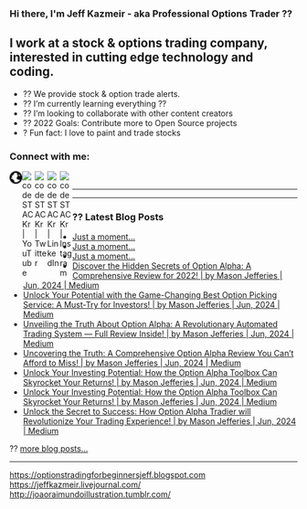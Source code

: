 

<!--
**jeffkazmeir/jeffkazmeir** is a ✨ _special_ ✨ repository because its `README.md` (this file) appears on your GitHub profile.

Here are some ideas to get you started:

- 🔭 I’m currently working on ...
- 🌱 I’m currently learning ...
- 👯 I’m looking to collaborate on ...
- 🤔 I’m looking for help with ...
- 💬 Ask me about ...
- 📫 How to reach me: ...
- 😄 Pronouns: ...
- ⚡ Fun fact: ...
-->
### Hi there, I'm Jeff Kazmeir - aka Professional Options Trader ??
## I work at a stock & options trading company, interested in cutting edge technology and coding.

- ?? We provide stock & option trade alerts.
- ?? I’m currently learning everything ??
- ?? I’m looking to collaborate with other content creators
- ?? 2022 Goals: Contribute more to Open Source projects
- ? Fun fact: I love to paint and trade stocks


### Connect with me:

[<img align="left" alt="codeSTACKr.com" width="22px" src="https://raw.githubusercontent.com/iconic/open-iconic/master/svg/globe.svg" />][website]
[<img align="left" alt="codeSTACKr | YouTube" width="22px" src="https://cdn.jsdelivr.net/npm/simple-icons@v3/icons/youtube.svg" />][youtube]
[<img align="left" alt="codeSTACKr | Twitter" width="22px" src="https://cdn.jsdelivr.net/npm/simple-icons@v3/icons/twitter.svg" />][twitter]
[<img align="left" alt="codeSTACKr | LinkedIn" width="22px" src="https://cdn.jsdelivr.net/npm/simple-icons@v3/icons/linkedin.svg" />][linkedin]
[<img align="left" alt="codeSTACKr | Instagram" width="22px" src="https://cdn.jsdelivr.net/npm/simple-icons@v3/icons/instagram.svg" />][instagram]

<br />

---

---

### ?? Latest Blog Posts

<!-- BLOG-POST-LIST:START -->
- [Just a moment...](https://medium.com/@tradingoptionsforbeginners/unleashing-the-power-of-simplicity-a-comprehensive-and-honest-simple-trading-review-0334f7c4619b?source=ifttt--------------3)
- [Just a moment...](https://medium.com/@tradingoptionsforbeginners/unleashing-the-power-of-simplicity-a-comprehensive-and-honest-simple-trading-review-bbdf178937a1?source=ifttt--------------3)
- [Just a moment...](https://tradingoptionsforbeginners.medium.com/discover-the-shocking-truth-in-this-option-alpha-elite-review-is-it-really-worth-your-investment-1a82107f0a71?source=ifttt--------------3)
- [Discover the Hidden Secrets of Option Alpha: A Comprehensive Review for 2022! | by Mason Jefferies | Jun, 2024 | Medium](https://tradingoptionsforbeginners.medium.com/discover-the-hidden-secrets-of-option-alpha-a-comprehensive-review-for-2022-7f53248fddd9?source=ifttt--------------3)
- [Unlock Your Potential with the Game-Changing Best Option Picking Service: A Must-Try for Investors! | by Mason Jefferies | Jun, 2024 | Medium](https://tradingoptionsforbeginners.medium.com/unlock-your-potential-with-the-game-changing-best-option-picking-service-a-must-try-for-investors-5964bd62eda7?source=ifttt--------------3)
- [Unveiling the Truth About Option Alpha: A Revolutionary Automated Trading System — Full Review Inside! | by Mason Jefferies | Jun, 2024 | Medium](https://tradingoptionsforbeginners.medium.com/unveiling-the-truth-about-option-alpha-a-revolutionary-automated-trading-system-full-review-f7b359f3c7b4?source=ifttt--------------3)
- [Uncovering the Truth: A Comprehensive Option Alpha Review You Can’t Afford to Miss! | by Mason Jefferies | Jun, 2024 | Medium](https://tradingoptionsforbeginners.medium.com/uncovering-the-truth-a-comprehensive-option-alpha-review-you-cant-afford-to-miss-888943d37801?source=ifttt--------------3)
- [Unlock Your Investing Potential: How the Option Alpha Toolbox Can Skyrocket Your Returns! | by Mason Jefferies | Jun, 2024 | Medium](https://tradingoptionsforbeginners.medium.com/unlock-your-investing-potential-how-the-option-alpha-toolbox-can-skyrocket-your-returns-9c2fac82b8dd?source=ifttt--------------3)
- [Unlock Your Investing Potential: How the Option Alpha Toolbox Can Skyrocket Your Returns! | by Mason Jefferies | Jun, 2024 | Medium](https://tradingoptionsforbeginners.medium.com/unlock-your-investing-potential-how-the-option-alpha-toolbox-can-skyrocket-your-returns-82c5da95871f?source=ifttt--------------3)
- [Unlock the Secret to Success: How Option Alpha Tradier will Revolutionize Your Trading Experience! | by Mason Jefferies | Jun, 2024 | Medium](https://tradingoptionsforbeginners.medium.com/unlock-the-secret-to-success-how-option-alpha-tradier-will-revolutionize-your-trading-experience-c0247387c13a?source=ifttt--------------3)
<!-- BLOG-POST-LIST:END -->

?? [more blog posts...](https://theministerofcapitalism.com/blog/)

---


[website]: https://kingtradingsystems.com/blog/
[twitter]: https://twitter.com/optionstradejef
[youtube]: https://www.youtube.com/channel/UCEo82TuA0YdbXyO2oPecIHQ
[instagram]: https://tradingoptionsforbeginners.medium.com
[linkedin]: https://ca.linkedin.com/in/theministerofcapitalism
 https://optionstradingforbeginnersjeff.blogspot.com
 https://jeffkazmeir.livejournal.com/
 http://joaoraimundoillustration.tumblr.com/



